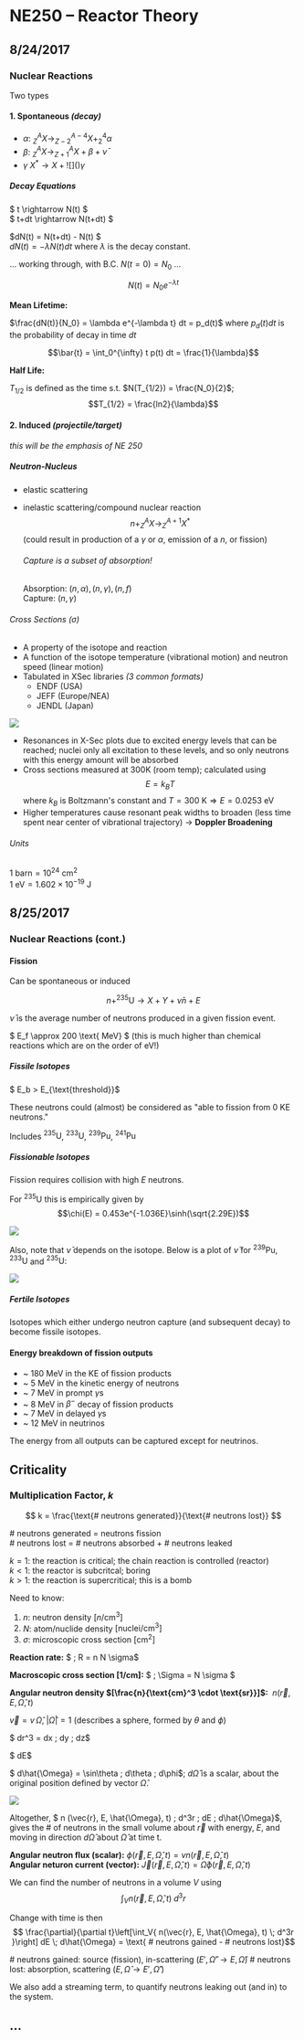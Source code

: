 # NE250 – Reactor Theory



## 8/24/2017 


### Nuclear Reactions 

Two types

#### 1. Spontaneous *(decay)*

* $\alpha$: $^A_ZX \rightarrow ^{A-4}_{Z-2}X + ^4_2\alpha$
* $\beta$: $^A_ZX \rightarrow ^A_{Z+1}X + \beta + \bar{\nu}$
* $\gamma$ $X^* \rightarrow X +![]() \gamma$

##### Decay Equations
$ t \rightarrow N(t) $  
$ t+dt \rightarrow N(t+dt) $

$dN(t) = N(t+dt) - N(t) $  
$dN(t) = -\lambda N(t) dt$ where $\lambda$ is the decay constant.

... working through, with B.C. $N(t=0) = N_0$ ...

$$N(t) = N_0 e^{-\lambda t}$$

**Mean Lifetime:** 

$\frac{dN(t)}{N_0} = \lambda e^{-\lambda t} dt = p_d(t)$ where $p_d(t) dt$ is the probability of decay in time $dt$

$$\bar{t} = \int_0^{\infty} t p(t) dt = \frac{1}{\lambda}$$

**Half Life:**

$T_{1/2}$ is defined as the time s.t. $N(T_{1/2}) = \frac{N_0}{2}$; 
$$T_{1/2} = \frac{ln2}{\lambda}$$

#### 2. Induced *(projectile/target)*

*this will be the emphasis of NE 250*

##### Neutron-Nucleus

* elastic scattering
* inelastic scattering/compound nuclear reaction  
	$$n + ^A_ZX \rightarrow ^{A+1}_ZX^*$$
	(could result in production of a $\gamma$ or $\alpha$, emission of a $n$, or fission)
	
	###### Capture is a subset of absorption!
	Absorption: $(n,\alpha), (n,\gamma), (n,f)$  
	Capture: $(n,\gamma)$
	
###### Cross Sections ($\sigma$)
* A property of the isotope and reaction
* A function of the isotope temperature (vibrational motion) and neutron speed (linear motion)
* Tabulated in XSec libraries *(3 common formats)*
	* ENDF (USA)
	* JEFF (Europe/NEA)
	* JENDL (Japan)

![](/Users/mitch/Documents/Cal/3_2017_Fall/NUCENG250–Reactor_Theory/NE250_Git/Negus_Notes/Notes_Figures/Lecture01_U235-Xsec.gif)

* Resonances in X-Sec plots due to excited energy levels that can be reached; nuclei only all excitation to these levels, and so only neutrons with this energy amount will be absorbed
* Cross sections measured at 300K (room temp); calculated using
	$$ E = k_BT $$ where $k_B$ is Boltzmann's constant and $T=300 \text{ K} \Rightarrow E = 0.0253 \text{ eV}$
* Higher temperatures cause resonant peak widths to broaden (less time spent near center of vibrational trajectory) $\rightarrow$ **Doppler Broadening**

###### Units
$1 \text{ barn} = 10^{24} \text{ cm}^2$  
$1 \text{ eV} = 1.602 \times 10^{-19} \text{ J}$



## 8/25/2017

### Nuclear Reactions (cont.)
#### Fission

Can be spontaneous or induced

$$ n + ^{235}\text{U} \rightarrow X + Y + \bar{\nu} n + E $$

$\bar{\nu}$ is the average number of neutrons produced in a given fission event.

$ E_f \approx 200 \text{ MeV} $ (this is much higher than chemical reactions which are on the order of eV!)

##### Fissile Isotopes

$ E_b > E_{\text{threshold}}$

These neutrons could (almost) be considered as "able to fission from 0 KE neutrons."

Includes $^{235}\text{U}$, $^{233}\text{U}$, $^{239}\text{Pu}$, $^{241}\text{Pu}$

##### Fissionable Isotopes

Fission requires collision with high $E$ neutrons.

For $^{235}\text{U}$ this is empirically given by $$\chi(E) = 0.453e^{-1.036E}\sinh(\sqrt{2.29E})$$

![](/Users/mitch/Documents/Cal/3_2017_Fall/NUCENG250–Reactor_Theory/NE250_Git/Negus_Notes/Notes_Figures/Lecture02_FissionEDist.png)



Also, note that $\bar{\nu}$ depends on the isotope. Below is a plot of $\bar{\nu}$ for $^{239}\text{Pu}$, $^{233}\text{U}$ and $^{235}\text{U}$:

![](/Users/mitch/Documents/Cal/3_2017_Fall/NUCENG250–Reactor_Theory/NE250_Git/Negus_Notes/Notes_Figures/Lecture02_nubarUPu.png)

##### Fertile Isotopes

Isotopes which either undergo neutron capture (and subsequent decay) to become fissile isotopes.


#### Energy breakdown of fission outputs

* ~ 180 MeV in the KE of fission products
* ~ 5 MeV in the kinetic energy of neutrons
* ~ 7 MeV in prompt $\gamma$s
* ~ 8 MeV in $\beta^{-}$ decay of fission products
* ~ 7 MeV in delayed $\gamma$s
* ~ 12 MeV in neutrinos

The energy from all outputs can be captured except for neutrinos.


## Criticality

### Multiplication Factor, $k$

$$ k = \frac{\text{# neutrons generated}}{\text{# neutrons lost}} $$

$\text{# neutrons generated = neutrons fission}$  
$\text{# neutrons lost = # neutrons absorbed + # neutrons leaked}$

$k=1$: the reaction is critical; the chain reaction is controlled (reactor)  
$k<1$: the reactor is subcritcal; boring  
$k>1$: the reaction is supercritical; this is a bomb  

Need to know: 

1. $n$: neutron density $[n/\text{cm}^3]$
2. $N$: atom/nuclide density $[\text{nuclei}/\text{cm}^3]$
3. $\sigma$: microscopic cross section $[\text{cm}^2]$

**Reaction rate:** $ \; R = n N \sigma$

**Macroscopic cross section $[1/\text{cm}]$:** $ \; \Sigma = N \sigma $

**Angular neutron density $[\frac{n}{\text{cm}^3 \cdot \text{sr}}]$:** $\; n (\vec{r}, E, \hat{\Omega}, t)$

$\vec{v} = v \,\hat{\Omega}, \; |\hat{\Omega}| = 1$ (describes a sphere, formed by $\theta$ and $\phi$)

$ dr^3 = dx \; dy \; dz$

$ dE$

$ d\hat{\Omega} = \sin\theta \; d\theta \; d\phi$; $d\hat{\Omega}$ is a scalar, about the original position defined by vector $\hat{\Omega}$.

![](/Users/mitch/Documents/Cal/3_2017_Fall/NUCENG250–Reactor_Theory/NE250_Git/Negus_Notes/Notes_Figures/Lecture02_PhaseSpace.png)

Altogether, $ n (\vec{r}, E, \hat{\Omega}, t) \; d^3r \; dE \; d\hat{\Omega}$, gives the # of neutrons in the small volume about $\vec{r}$ with energy, $E$, and moving in direction $d\hat{\Omega}$ about $\hat{\Omega}$ at time t.

**Angular neutron flux (scalar):** $\phi(\vec{r}, E, \hat{\Omega}, t) = v n (\vec{r}, E, \hat{\Omega}, t)$  
**Angular neturon current (vector):** $\vec{J}(\vec{r}, E, \hat{\Omega}, t) = \hat{\Omega} \phi (\vec{r}, E, \hat{\Omega}, t)$

We can find the number of neutrons in a volume $V$ using
$$ \int_V{ n(\vec{r}, E, \hat{\Omega}, t) \; d^3r }$$

Change with time is then 
$$ \frac{\partial}{\partial t}\left[\int_V{ n(\vec{r}, E, \hat{\Omega}, t) \; d^3r }\right] dE \; d\hat{\Omega} = \text{ # neutrons gained - # neutrons lost}$$

\# neutrons gained: source (fission), in-scattering ($E', \hat{\Omega}' \rightarrow E, \hat{\Omega}$)
\# neutrons lost: absorption, scattering ($E, \hat{\Omega} \rightarrow E', \hat{\Omega}'$)

We also add a streaming term, to quantify neutrons leaking out (and in) to the system.


...
---



